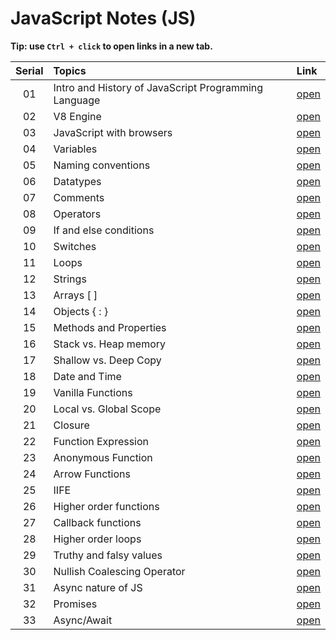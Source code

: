 #  JavaScript Notes (JS) 


**Tip: use `Ctrl + click` to open links in a new tab.**

| Serial | Topics | Link |
|:--:|:-----------|:--|
|01|Intro and History of JavaScript Programming Language|[open](./01_intro/intro_history.md)|
|02|V8 Engine|[open](./02_v8_engine/v8.md)|
|03|JavaScript with browsers|[open](./03_javascript_with_browser/js_with_browser.md)|
|04|Variables|[open](./04_variables/variables.md)|
|05|Naming conventions|[open](./05_naming_conventions/naming_conventions.md)|
|06|Datatypes|[open](./06_datatypes/datatypes.md)|
|07|Comments|[open](./07_comments/comments.md)|
|08|Operators|[open](./08_operators/operators.md)|
|09|If and else conditions|[open](./09_control_structures/if_else.md)|
|10|Switches|[open](./09_control_structures/switches.md)|
|11|Loops|[open](./09_control_structures/loops.md)|
|12|Strings|[open](./10_strings/strings.md)|
|13|Arrays [ ]|[open](./11_arrays/arrays.md)|
|14|Objects { : }|[open](./12_objects/objects.md)|
|15|Methods and Properties|[open](./13_functions/methods.md)|
|16|Stack vs. Heap memory|[open](./14_memory/stacksvsheapmemory.md)|
|17|Shallow vs. Deep Copy|[open](./15_shallow_vs_deep/shallow_vs_deep_copy.md)|
|18|Date and Time|[open](./16_date_time/date_time.md)|
|19|Vanilla Functions|[open](./13_functions/vanilla_functions.md)|
|20|Local vs. Global Scope|[open](./17_scopes/local_and_global_scope.md)|
|21|Closure|[open](./17_scopes/closure.md)|
|22|Function Expression|[open](./13_functions/function_expression.md)|
|23|Anonymous Function|[open](./13_functions/anonymous.md)|
|24|Arrow Functions|[open](./13_functions/arrow.md)|
|25|IIFE|[open](./13_functions/iife.md)|
|26|Higher order functions|[open](./13_functions/higher_order_func.md)|
|27|Callback functions|[open](./13_functions/callbacks.md)|
|28|Higher order loops|[open](./09_control_structures/higher_order_loops.md)|
|29|Truthy and falsy values|[open](./06_datatypes/truthy_falsy.md)|
|30|Nullish Coalescing Operator|[open](./08_operators/nullish_coalescing.md)|
|31|Async nature of JS|[open](./18_async/async_nature.md)|
|32|Promises|[open](./18_async/promises.md)|
|33|Async/Await | [open](./18_async/async_await.md)|
